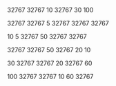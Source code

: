 
32767 32767 10    32767 30    100

32767 32767 5     32767 32767 32767

10    5     32767 50    32767 32767

32767 32767 50    32767 20    10

30    32767 32767 20    32767 60

100   32767 32767 10    60    32767